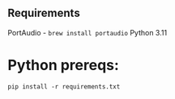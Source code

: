 ## Requirements
PortAudio - `brew install portaudio`
Python 3.11

# Python prereqs:
`pip install -r requirements.txt`
